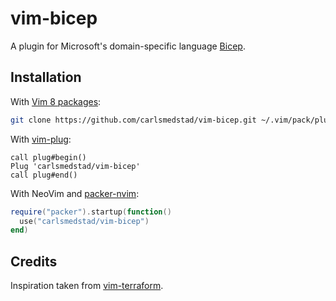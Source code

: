 # vim-bicep

A plugin for Microsoft's domain-specific language [Bicep][].

[Bicep]: https://docs.microsoft.com/en-us/azure/azure-resource-manager/bicep/overview

## Installation

With [Vim 8 packages](http://vimhelp.appspot.com/repeat.txt.html#packages):

```sh
git clone https://github.com/carlsmedstad/vim-bicep.git ~/.vim/pack/plugins/start/vim-bicep
```

With [vim-plug](https://github.com/junegunn/vim-plug):

```vim
call plug#begin()
Plug 'carlsmedstad/vim-bicep'
call plug#end()
```

With NeoVim and [packer-nvim](https://github.com/wbthomason/packer.nvim):

```lua
require("packer").startup(function()
  use("carlsmedstad/vim-bicep")
end)
```

## Credits

Inspiration taken from [vim-terraform][].

[vim-terraform]: https://github.com/hashivim/vim-terraform
